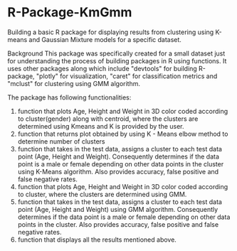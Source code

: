 # R-Package-KmGmm
Building a basic R package for displaying results from clustering using K-means and Gaussian Mixture models for a specific dataset.

Background
This package was specifically created for a small dataset just for understanding the process of building packages in R using functions.
It uses other packages along which include "devtools" for building R-package, "plotly" for visualization,
"caret" for classification metrics and "mclust" for clustering using GMM algorithm.

The package has following functionalities:
1. function that plots Age, Height and Weight in 3D color coded according to cluster(gender) along with centroid,
where the clusters are determined using Kmeans and K is provided by the user.
2. function that returns plot obtained by using K - Means elbow method to determine number of clusters
3. function that takes in the test data, assigns a cluster to each test data point (Age, Height and Weight). 
Consequently determines if the data point is a male or female depending on other data points in the cluster using K-Means algorithm.
Also provides accuracy, false positive and false negative rates.
4. function that plots Age, Height and Weight in 3D color coded according to cluster, where the clusters are determined using GMM.
5. function that takes in the test data, assigns a cluster to each test data point (Age, Height and Weight) using GMM algorithm. 
Consequently determines if the data point is a male or female depending on other data points in the cluster.
Also provides accuracy, false positive and false negative rates.
6. function that displays all the results mentioned above.
